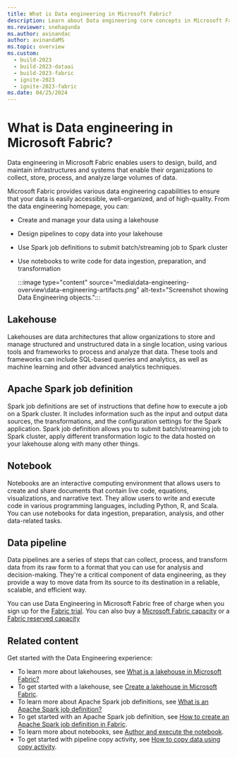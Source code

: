 ```yaml
---
title: What is Data engineering in Microsoft Fabric?
description: Learn about Data engineering core concepts in Microsoft Fabric and the analytics functionality it offers.
ms.reviewer: snehagunda
ms.author: avinandac
author: avinandaMS
ms.topic: overview
ms.custom:
  - build-2023
  - build-2023-dataai
  - build-2023-fabric
  - ignite-2023
  - ignite-2023-fabric
ms.date: 04/25/2024
---
```


# What is Data engineering in Microsoft Fabric?

Data engineering in Microsoft Fabric enables users to design, build, and maintain infrastructures and systems that enable their organizations to collect, store, process, and analyze large volumes of data.

Microsoft Fabric provides various data engineering capabilities to ensure that your data is easily accessible, well-organized, and of high-quality. From the data engineering homepage, you can:

- Create and manage your data using a lakehouse

- Design pipelines to copy data into your lakehouse

- Use Spark job definitions to submit batch/streaming job to Spark cluster

- Use notebooks to write code for data ingestion, preparation, and transformation

  :::image type="content" source="media\data-engineering-overview\data-engineering-artifacts.png" alt-text="Screenshot showing Data Engineering objects.":::

## Lakehouse

Lakehouses are data architectures that allow organizations to store and manage structured and unstructured data in a single location, using various tools and frameworks to process and analyze that data. These tools and frameworks can include SQL-based queries and analytics, as well as machine learning and other advanced analytics techniques.

## Apache Spark job definition

Spark job definitions are set of instructions that define how to execute a job on a Spark cluster. It includes information such as the input and output data sources, the transformations, and the configuration settings for the Spark application. Spark job definition allows you to submit batch/streaming job to Spark cluster, apply different transformation logic to the data hosted on your lakehouse along with many other things.

## Notebook

Notebooks are an interactive computing environment that allows users to create and share documents that contain live code, equations, visualizations, and narrative text. They allow users to write and execute code in various programming languages, including Python, R, and Scala. You can use notebooks for data ingestion, preparation, analysis, and other data-related tasks.

## Data pipeline

Data pipelines are a series of steps that can collect, process, and transform data from its raw form to a format that you can use for analysis and decision-making. They're a critical component of data engineering, as they provide a way to move data from its source to its destination in a reliable, scalable, and efficient way.

You can use Data Engineering in Microsoft Fabric free of charge when you sign up for the [Fabric trial](../get-started/fabric-trial.md). You can also buy a [Microsoft Fabric capacity](../enterprise/buy-subscription.md) or a [Fabric reserved capacity](/azure/cost-management-billing/reservations/fabric-capacity)

## Related content

Get started with the Data Engineering experience:

- To learn more about lakehouses, see [What is a lakehouse in Microsoft Fabric?](lakehouse-overview.md)
- To get started with a lakehouse, see [Create a lakehouse in Microsoft Fabric](create-lakehouse.md).
- To learn more about Apache Spark job definitions, see [What is an Apache Spark job definition?](spark-job-definition.md)
- To get started with an Apache Spark job definition, see [How to create an Apache Spark job definition in Fabric](create-spark-job-definition.md).
- To learn more about notebooks, see [Author and execute the notebook](author-execute-notebook.md).
- To get started with pipeline copy activity, see [How to copy data using copy activity](..\data-factory\copy-data-activity.md).
